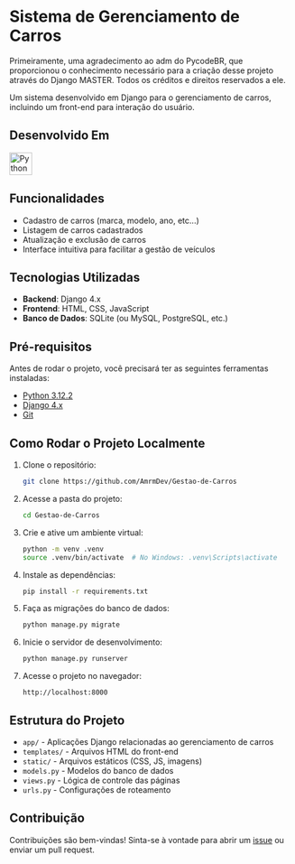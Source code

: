 # Sistema de Gerenciamento de Carros

Primeiramente, uma agradecimento ao adm do PycodeBR, que proporcionou o conhecimento necessário para a criação desse projeto através do Django MASTER. Todos os créditos e direitos reservados a ele.


Um sistema desenvolvido em Django para o gerenciamento de carros, incluindo um front-end para interação do usuário.


## Desenvolvido Em
<img src="https://cdn.jsdelivr.net/gh/devicons/devicon/icons/python/python-original.svg" title="Python" alt="Python" width="40" height="40"/>



## Funcionalidades

- Cadastro de carros (marca, modelo, ano, etc...)
- Listagem de carros cadastrados
- Atualização e exclusão de carros
- Interface intuitiva para facilitar a gestão de veículos

## Tecnologias Utilizadas

- **Backend**: Django 4.x
- **Frontend**: HTML, CSS, JavaScript 
- **Banco de Dados**: SQLite (ou MySQL, PostgreSQL, etc.)


## Pré-requisitos

Antes de rodar o projeto, você precisará ter as seguintes ferramentas instaladas:

- [Python 3.12.2](https://www.python.org/downloads/)
- [Django 4.x](https://www.djangoproject.com/download/)
- [Git](https://git-scm.com/)

## Como Rodar o Projeto Localmente

1. Clone o repositório:
    ```bash
    git clone https://github.com/AmrmDev/Gestao-de-Carros
    ```
2. Acesse a pasta do projeto:
    ```bash
    cd Gestao-de-Carros
    ```
3. Crie e ative um ambiente virtual:
    ```bash
    python -m venv .venv
    source .venv/bin/activate  # No Windows: .venv\Scripts\activate
    ```
4. Instale as dependências:
    ```bash
    pip install -r requirements.txt
    ```
5. Faça as migrações do banco de dados:
    ```bash
    python manage.py migrate
    ```
6. Inicie o servidor de desenvolvimento:
    ```bash
    python manage.py runserver
    ```

7. Acesse o projeto no navegador:
    ```
    http://localhost:8000
    ```

## Estrutura do Projeto

- `app/` - Aplicações Django relacionadas ao gerenciamento de carros
- `templates/` - Arquivos HTML do front-end
- `static/` - Arquivos estáticos (CSS, JS, imagens)
- `models.py` - Modelos do banco de dados
- `views.py` - Lógica de controle das páginas
- `urls.py` - Configurações de roteamento

## Contribuição

Contribuições são bem-vindas! Sinta-se à vontade para abrir um [issue](https://github.com/usuario/nome-do-repositorio/issues) ou enviar um pull request.

